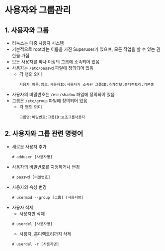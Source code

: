 # 사용자와 그룹관리

## 1. 사용자와 그룹
- 리눅스는 다중 사용자 시스템
- 기본적으로 root라는 이름을 가진 Superuser가 있으며, 모든 작업을 할 수 있는 권한을 가짐
- 모든 사용자를 하나 이상의 그룹에 소속되어 있음
- 사용자는 `/etc/passwd` 파일에 정의되어 있음
  - 각 행의 의미
    ```
    사용자 이름:암호:사용자ID:사용자가 소속된 그룹ID:추가정보:홈디렉토리:기본셀
    ```
- 사용자의 비밀번호는 `/etc/shadow` 파일에 정의되어 있음
- 그룹은 `/etc/group` 파일에 정의되어 있음
  - 각 행의 의미
    ```
    그룹명:비밀번호:그룹ID:보조그룹사용자
    ```

## 2. 사용자와 그룹 관련 명령어
- 새로운 사용자 추가
  ```
  # adduser [사용자명]
  ```
- 사용자의 비밀번호를 지정하거나 변경
  ```
  # passwd [비밀번호]
  ```
- 사용자의 속성 변경
  ```
  # usermod --group [그룹] [사용자명]
  ```
- 사용자 삭제
  - 사용자만 삭제
  ```
  # userdel [사용자명]
  ```
  - 사용자, 홈디렉토리까지 삭제
  ```
  # userdel -r [사용자명]
  ```
